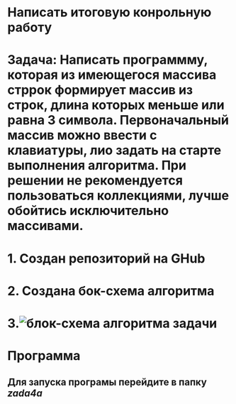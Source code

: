 # Написать итоговую конрольную работу
# Задача: Написать программму, которая из имеющегося массива стррок формирует массив из строк, длина которых меньше или равна 3 символа. Первоначальный массив можно ввести с клавиатуры, лио задать на старте выполнения алгоритма. При решении не рекомендуется пользоваться коллекциями, лучше обойтись исключительно массивами. 

# 1. Создан репозиторий на GHub
# 2. Создана бок-схема алгоритма
# 3.![блок-схема алгоритма задачи](bshema.jpg)

# Программа

## Для запуска програмы перейдите в папку *zada4a*

